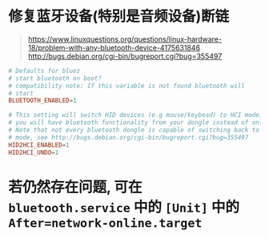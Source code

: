 # 修复蓝牙设备(特别是音频设备)断链

> <https://www.linuxquestions.org/questions/linux-hardware-18/problem-with-any-bluetooth-device-4175631846>  
> <http://bugs.debian.org/cgi-bin/bugreport.cgi?bug=355497>

```conf
# Defaults for bluez
# start bluetooth on boot?
# compatibility note: If this variable is not found bluetooth will
# start
BLUETOOTH_ENABLED=1

# This setting will switch HID devices (e.g mouse/keyboad) to HCI mode, that is
# you will have bluetooth functionality from your dongle instead of only HID.
# Note that not every bluetooth dongle is capable of switching back to HID
# mode, see http://bugs.debian.org/cgi-bin/bugreport.cgi?bug=355497
HID2HCI_ENABLED=1
HID2HCI_UNDO=1
```

# 若仍然存在问题, 可在 `bluetooth.service` 中的 `[Unit]` 中的 `After=network-online.target`
